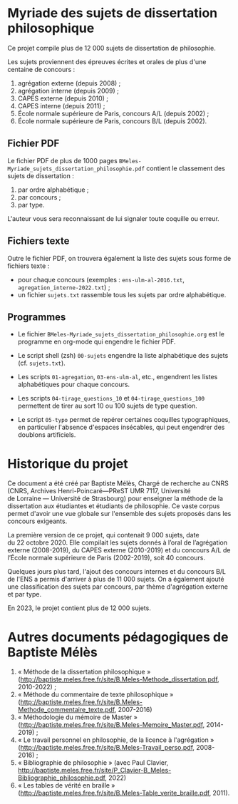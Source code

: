 Myriade des sujets de dissertation philosophique
================================================

Ce projet compile plus de 12 000 sujets de dissertation de philosophie.

Les sujets proviennent des épreuves écrites et orales de plus d'une
centaine de concours :

1. agrégation externe (depuis 2008) ;
2. agrégation interne (depuis 2009) ;
3. CAPES externe (depuis 2010) ; 
4. CAPES interne (depuis 2011) ; 
5. École normale supérieure de Paris, concours A​/​L (depuis 2002) ;
5. École normale supérieure de Paris, concours B​/​L (depuis 2002).



Fichier PDF
-----------

Le fichier PDF de plus de 1000 pages
`BMeles-Myriade_sujets_dissertation_philosophie.pdf` contient le
classement des sujets de dissertation :

1. par ordre alphabétique ;
2. par concours ;
3. par type.

L'auteur vous sera reconnaissant de lui signaler toute coquille
ou erreur.


Fichiers texte
--------------

Outre le fichier PDF, on trouvera également la liste des sujets sous
forme de fichiers texte :

- pour chaque concours (exemples : `ens-ulm-al-2016.txt`,
  `agregation_interne-2022.txt`) ;
- un fichier `sujets.txt` rassemble tous les sujets par ordre
  alphabétique. 


Programmes
----------

- Le fichier `BMeles-Myriade_sujets_dissertation_philosophie.org` est le
  programme en org-mode qui engendre le fichier PDF.

- Le script shell (zsh) `00-sujets` engendre la liste alphabétique des
  sujets (cf. `sujets.txt`).

- Les scripts `01-agregation`, `03-ens-ulm-al`, etc., engendrent les
  listes alphabétiques pour chaque concours.

- Les scripts `04-tirage_questions_10` et `04-tirage_questions_100`
  permettent de tirer au sort 10 ou 100 sujets de type question.

- Le script `05-typo` permet de repérer certaines coquilles
  typographiques, en particulier l'absence d'espaces insécables, qui
  peut engendrer des doublons artificiels.


Historique du projet
====================

Ce document a été créé par Baptiste Mélès, Chargé de recherche au CNRS
(CNRS, Archives Henri-Poincaré—PReST UMR 7117, Université de Lorraine —
Université de Strasbourg) pour enseigner la méthode de la dissertation
aux étudiantes et étudiants de philosophie. Ce vaste corpus permet
d'avoir une vue globale sur l'ensemble des sujets proposés dans les
concours exigeants.

La première version de ce projet, qui contenait 9 000 sujets, date
du 22 octobre 2020. Elle compilait les sujets donnés à l’oral de
l’agrégation externe (2008-2019), du CAPES externe (2010-2019) et du
concours A/L de l’École normale supérieure de Paris (2002-2019), soit
40 concours.

Quelques jours plus tard, l'ajout des concours internes et du
concours B/L de l'ENS a permis d'arriver à plus de 11 000 sujets. On a
également ajouté une classification des sujets par concours, par thème
d'agrégation externe et par type.

En 2023, le projet contient plus de 12 000 sujets.


Autres documents pédagogiques de Baptiste Mélès
===============================================

1. « Méthode de la dissertation philosophique »
   (http://baptiste.meles.free.fr/site/B.Meles-Methode_dissertation.pdf,
   2010-2022) ;
2. « Méthode du commentaire de texte philosophique »
   (http://baptiste.meles.free.fr/site/B.Meles-Methode_commentaire_texte.pdf,
   2007-2016)
3. « Méthodologie du mémoire de Master »
   (http://baptiste.meles.free.fr/site/B.Meles-Memoire_Master.pdf,
   2014-2019) ;
4. « Le travail personnel en philosophie, de la licence à l'agrégation »
   (http://baptiste.meles.free.fr/site/B.Meles-Travail_perso.pdf,
   2008-2016) ;
5. « Bibliographie de philosophie » (avec Paul Clavier,
   http://baptiste.meles.free.fr/site/P_Clavier-B_Meles-Bibliographie_philosophie.pdf,
   2022) 
6. « Les tables de vérité en braille »
   (http://baptiste.meles.free.fr/site/B.Meles-Table_verite_braille.pdf,
   2011).


